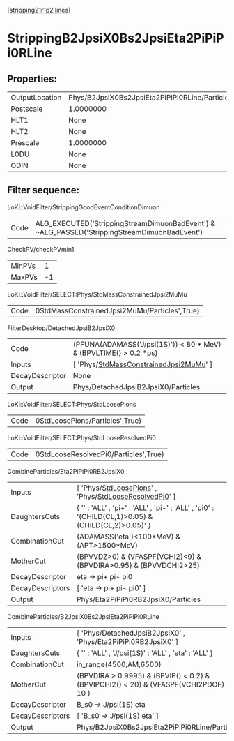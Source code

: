 [[stripping21r1p2 lines]](./stripping21r1p2-index)

# StrippingB2JpsiX0Bs2JpsiEta2PiPiPi0RLine

## Properties:

|                |                                                |
|----------------|------------------------------------------------|
| OutputLocation | Phys/B2JpsiX0Bs2JpsiEta2PiPiPi0RLine/Particles |
| Postscale      | 1.0000000                                      |
| HLT1           | None                                           |
| HLT2           | None                                           |
| Prescale       | 1.0000000                                      |
| L0DU           | None                                           |
| ODIN           | None                                           |

## Filter sequence:

LoKi::VoidFilter/StrippingGoodEventConditionDimuon

|      |                                                                                              |
|------|----------------------------------------------------------------------------------------------|
| Code | ALG_EXECUTED('StrippingStreamDimuonBadEvent') & ~ALG_PASSED('StrippingStreamDimuonBadEvent') |

CheckPV/checkPVmin1

|        |     |
|--------|-----|
| MinPVs | 1   |
| MaxPVs | -1  |

LoKi::VoidFilter/SELECT:Phys/StdMassConstrainedJpsi2MuMu

|      |                                               |
|------|-----------------------------------------------|
| Code | 0StdMassConstrainedJpsi2MuMu/Particles',True) |

FilterDesktop/DetachedJpsiB2JpsiX0

|                 |                                                                                                           |
|-----------------|-----------------------------------------------------------------------------------------------------------|
| Code            | (PFUNA(ADAMASS('J/psi(1S)')) \< 80 \* MeV) & (BPVLTIME() \> 0.2 \*ps)                                     |
| Inputs          | [ 'Phys/[StdMassConstrainedJpsi2MuMu](./stripping21r1p2-commonparticles-stdmassconstrainedjpsi2mumu)' ] |
| DecayDescriptor | None                                                                                                      |
| Output          | Phys/DetachedJpsiB2JpsiX0/Particles                                                                       |

LoKi::VoidFilter/SELECT:Phys/StdLoosePions

|      |                                 |
|------|---------------------------------|
| Code | 0StdLoosePions/Particles',True) |

LoKi::VoidFilter/SELECT:Phys/StdLooseResolvedPi0

|      |                                       |
|------|---------------------------------------|
| Code | 0StdLooseResolvedPi0/Particles',True) |

CombineParticles/Eta2PiPiPi0RB2JpsiX0

|                  |                                                                                                                                                                     |
|------------------|---------------------------------------------------------------------------------------------------------------------------------------------------------------------|
| Inputs           | [ 'Phys/[StdLoosePions](./stripping21r1p2-commonparticles-stdloosepions)' , 'Phys/[StdLooseResolvedPi0](./stripping21r1p2-commonparticles-stdlooseresolvedpi0)' ] |
| DaughtersCuts    | { '' : 'ALL' , 'pi+' : 'ALL' , 'pi-' : 'ALL' , 'pi0' : '(CHILD(CL,1)\>0.05) & (CHILD(CL,2)\>0.05)' }                                                                |
| CombinationCut   | (ADAMASS('eta')\<100\*MeV) & (APT\>1500\*MeV)                                                                                                                       |
| MotherCut        | (BPVVDZ\>0) & (VFASPF(VCHI2)\<9) & (BPVDIRA\>0.95) & (BPVVDCHI2\>25)                                                                                                |
| DecayDescriptor  | eta -\> pi+ pi- pi0                                                                                                                                                 |
| DecayDescriptors | [ 'eta -\> pi+ pi- pi0' ]                                                                                                                                         |
| Output           | Phys/Eta2PiPiPi0RB2JpsiX0/Particles                                                                                                                                 |

CombineParticles/B2JpsiX0Bs2JpsiEta2PiPiPi0RLine

|                  |                                                                                           |
|------------------|-------------------------------------------------------------------------------------------|
| Inputs           | [ 'Phys/DetachedJpsiB2JpsiX0' , 'Phys/Eta2PiPiPi0RB2JpsiX0' ]                           |
| DaughtersCuts    | { '' : 'ALL' , 'J/psi(1S)' : 'ALL' , 'eta' : 'ALL' }                                      |
| CombinationCut   | in_range(4500,AM,6500)                                                                    |
| MotherCut        | (BPVDIRA \> 0.9995) & (BPVIP() \< 0.2) & (BPVIPCHI2() \< 20) & (VFASPF(VCHI2PDOF) \< 10 ) |
| DecayDescriptor  | B_s0 -\> J/psi(1S) eta                                                                    |
| DecayDescriptors | [ 'B_s0 -\> J/psi(1S) eta' ]                                                            |
| Output           | Phys/B2JpsiX0Bs2JpsiEta2PiPiPi0RLine/Particles                                            |
